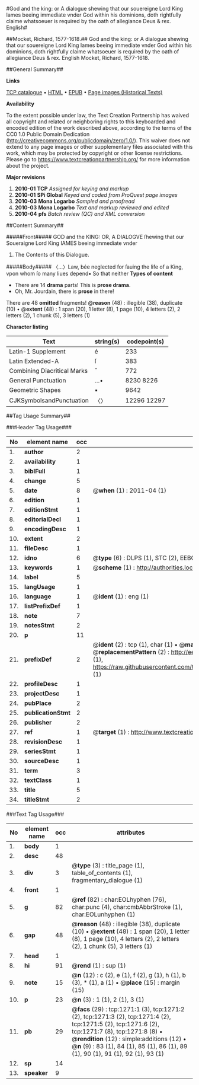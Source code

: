 #God and the king: or A dialogue shewing that our souereigne Lord King Iames beeing immediate vnder God within his dominions, doth rightfully claime whatsoeuer is required by the oath of allegiance Deus & rex. English#

##Mocket, Richard, 1577-1618.##
God and the king: or A dialogue shewing that our souereigne Lord King Iames beeing immediate vnder God within his dominions, doth rightfully claime whatsoeuer is required by the oath of allegiance
Deus & rex. English
Mocket, Richard, 1577-1618.

##General Summary##

**Links**

[TCP catalogue](http://www.ota.ox.ac.uk/tcp/)  • 
[HTML](http://tei.it.ox.ac.uk/tcp/Texts-HTML/free/A04/A04305.html)  • 
[EPUB](http://tei.it.ox.ac.uk/tcp/Texts-EPUB/free/A04/A04305.epub) • 
[Page images (Historical Texts)](https://historicaltexts.jisc.ac.uk/eebo-99836969e)

**Availability**

To the extent possible under law, the Text Creation Partnership has waived all copyright and related or neighboring rights to this keyboarded and encoded edition of the work described above, according to the terms of the CC0 1.0 Public Domain Dedication (http://creativecommons.org/publicdomain/zero/1.0/). This waiver does not extend to any page images or other supplementary files associated with this work, which may be protected by copyright or other license restrictions. Please go to https://www.textcreationpartnership.org/ for more information about the project.

**Major revisions**

1. __2010-01__ __TCP__ *Assigned for keying and markup*
1. __2010-01__ __SPi Global__ *Keyed and coded from ProQuest page images*
1. __2010-03__ __Mona Logarbo__ *Sampled and proofread*
1. __2010-03__ __Mona Logarbo__ *Text and markup reviewed and edited*
1. __2010-04__ __pfs__ *Batch review (QC) and XML conversion*

##Content Summary##

#####Front#####
GOD and the KING: OR, A DIALOGVE ſhewing that our Soueraigne Lord King IAMES beeing immediate vnder 
1. The Contents of this Dialogue.

#####Body#####
〈…〉Law, bée neglected for ſauing the life of a King, vpon whom ſo many liues depend▪ So that neither
**Types of content**

  * There are 14 **drama** parts! This is **prose drama**.
  * Oh, Mr. Jourdain, there is **prose** in there!

There are 48 **omitted** fragments! 
 @__reason__ (48) : illegible (38), duplicate (10)  •  @__extent__ (48) : 1 span (20), 1 letter (8), 1 page (10), 4 letters (2), 2 letters (2), 1 chunk (5), 3 letters (1)

**Character listing**


|Text|string(s)|codepoint(s)|
|---|---|---|
|Latin-1 Supplement|é|233|
|Latin Extended-A|ſ|383|
|Combining             Diacritical Marks|̄|772|
|General Punctuation|…•|8230 8226|
|Geometric Shapes|▪|9642|
|CJKSymbolsandPunctuation|〈〉|12296 12297|

##Tag Usage Summary##

###Header Tag Usage###

|No|element name|occ|attributes|
|---|---|---|---|
|1.|__author__|2||
|2.|__availability__|1||
|3.|__biblFull__|1||
|4.|__change__|5||
|5.|__date__|8| @__when__ (1) : 2011-04 (1)|
|6.|__edition__|1||
|7.|__editionStmt__|1||
|8.|__editorialDecl__|1||
|9.|__encodingDesc__|1||
|10.|__extent__|2||
|11.|__fileDesc__|1||
|12.|__idno__|6| @__type__ (6) : DLPS (1), STC (2), EEBO-CITATION (1), PROQUEST (1), VID (1)|
|13.|__keywords__|1| @__scheme__ (1) : http://authorities.loc.gov/ (1)|
|14.|__label__|5||
|15.|__langUsage__|1||
|16.|__language__|1| @__ident__ (1) : eng (1)|
|17.|__listPrefixDef__|1||
|18.|__note__|7||
|19.|__notesStmt__|2||
|20.|__p__|11||
|21.|__prefixDef__|2| @__ident__ (2) : tcp (1), char (1)  •  @__matchPattern__ (2) : ([0-9\-]+):([0-9IVX]+) (1), (.+) (1)  •  @__replacementPattern__ (2) : http://eebo.chadwyck.com/downloadtiff?vid=$1&page=$2 (1), https://raw.githubusercontent.com/textcreationpartnership/Texts/master/tcpchars.xml#$1 (1)|
|22.|__profileDesc__|1||
|23.|__projectDesc__|1||
|24.|__pubPlace__|2||
|25.|__publicationStmt__|2||
|26.|__publisher__|2||
|27.|__ref__|1| @__target__ (1) : http://www.textcreationpartnership.org/docs/. (1)|
|28.|__revisionDesc__|1||
|29.|__seriesStmt__|1||
|30.|__sourceDesc__|1||
|31.|__term__|3||
|32.|__textClass__|1||
|33.|__title__|5||
|34.|__titleStmt__|2||


###Text Tag Usage###

|No|element name|occ|attributes|
|---|---|---|---|
|1.|__body__|1||
|2.|__desc__|48||
|3.|__div__|3| @__type__ (3) : title_page (1), table_of_contents (1), fragmentary_dialogue (1)|
|4.|__front__|1||
|5.|__g__|82| @__ref__ (82) : char:EOLhyphen (76), char:punc (4), char:cmbAbbrStroke (1), char:EOLunhyphen (1)|
|6.|__gap__|48| @__reason__ (48) : illegible (38), duplicate (10)  •  @__extent__ (48) : 1 span (20), 1 letter (8), 1 page (10), 4 letters (2), 2 letters (2), 1 chunk (5), 3 letters (1)|
|7.|__head__|1||
|8.|__hi__|91| @__rend__ (1) : sup (1)|
|9.|__note__|15| @__n__ (12) : c (2), e (1), f (2), g (1), h (1), b (3), * (1), a (1)  •  @__place__ (15) : margin (15)|
|10.|__p__|23| @__n__ (3) : 1 (1), 2 (1), 3 (1)|
|11.|__pb__|29| @__facs__ (29) : tcp:1271:1 (3), tcp:1271:2 (2), tcp:1271:3 (2), tcp:1271:4 (2), tcp:1271:5 (2), tcp:1271:6 (2), tcp:1271:7 (8), tcp:1271:8 (8)  •  @__rendition__ (12) : simple:additions (12)  •  @__n__ (9) : 83 (1), 84 (1), 85 (1), 86 (1), 89 (1), 90 (1), 91 (1), 92 (1), 93 (1)|
|12.|__sp__|14||
|13.|__speaker__|9||
